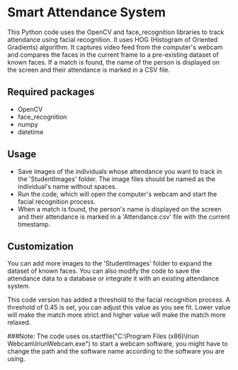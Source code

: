 # Smart Attendance System
This Python code uses the OpenCV and face_recognition libraries to track attendance using facial recognition. It uses HOG (Histogram of Oriented Gradients) algorithm. It captures video feed from the computer's webcam and compares the faces in the current frame to a pre-existing dataset of known faces. If a match is found, the name of the person is displayed on the screen and their attendance is marked in a CSV file.

## Required packages
- OpenCV
- face_recognition
- numpy
- datetime

## Usage
- Save images of the individuals whose attendance you want to track in the 'StudentImages' folder. The image files should be named as the individual's name without spaces.
- Run the code, which will open the computer's webcam and start the facial recognition process.
- When a match is found, the person's name is displayed on the screen and their attendance is marked in a 'Attendance.csv' file with the current timestamp.

## Customization
You can add more images to the 'StudentImages' folder to expand the dataset of known faces. You can also modify the code to save the attendance data to a database or integrate it with an existing attendance system.

This code version has added a threshold to the facial recognition process. A threshold of 0.45 is set, you can adjust this value as you see fit. Lower value will make the match more strict and higher value will make the match more relaxed.

###Note: The code uses os.startfile("C:\Program Files (x86)\Iriun Webcam\IriunWebcam.exe") to start a webcam software, you might have to change the path and the software name according to the software you are using.
